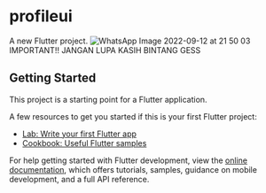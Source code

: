 # profileui

A new Flutter project.
![WhatsApp Image 2022-09-12 at 21 50 03](https://user-images.githubusercontent.com/96983802/189696342-de651871-71fe-419b-a1a1-b9003f64a959.jpeg)
IMPORTANT!!
JANGAN LUPA KASIH BINTANG GESS
## Getting Started

This project is a starting point for a Flutter application.

A few resources to get you started if this is your first Flutter project:

- [Lab: Write your first Flutter app](https://docs.flutter.dev/get-started/codelab)
- [Cookbook: Useful Flutter samples](https://docs.flutter.dev/cookbook)

For help getting started with Flutter development, view the
[online documentation](https://docs.flutter.dev/), which offers tutorials,
samples, guidance on mobile development, and a full API reference.
